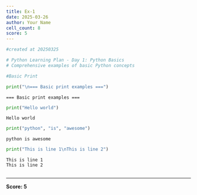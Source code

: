 ```yaml
---
title: Ex-1
date: 2025-03-26
author: Your Name
cell_count: 8
score: 5
---
```


```python
#created at 20250325
```


```python
# Python Learning Plan - Day 1: Python Basics
# Comprehensive examples of basic Python concepts
```


```python
#Basic Print
```


```python
print("\n=== Basic print examples ===")
```

    
    === Basic print examples ===



```python
print("Hello world")
```

    Hello world



```python
print("python", "is", "awesome")
```

    python is awesome



```python
print("This is line 1\nThis is line 2")
```

    This is line 1
    This is line 2



```python

```


---
**Score: 5**